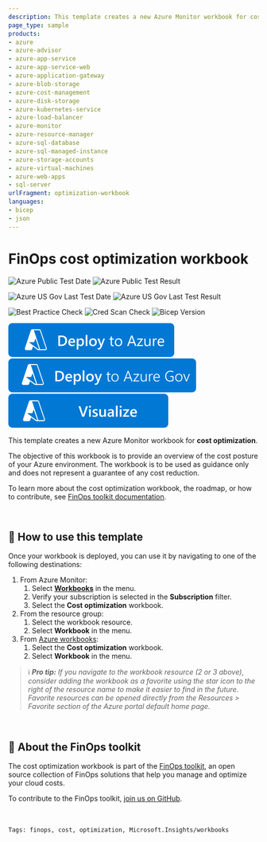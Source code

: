 ```yaml
---
description: This template creates a new Azure Monitor workbook for cost optimization based on the Well-Architected Framework.
page_type: sample
products:
- azure
- azure-advisor
- azure-app-service
- azure-app-service-web
- azure-application-gateway
- azure-blob-storage
- azure-cost-management
- azure-disk-storage
- azure-kubernetes-service
- azure-load-balancer
- azure-monitor
- azure-resource-manager
- azure-sql-database
- azure-sql-managed-instance
- azure-storage-accounts
- azure-virtual-machines
- azure-web-apps
- sql-server
urlFragment: optimization-workbook
languages:
- bicep
- json
---
```


# FinOps cost optimization workbook

![Azure Public Test Date](https://azurequickstartsservice.blob.core.windows.net/badges/quickstarts/microsoft.costmanagement/optimization-workbook/PublicLastTestDate.svg)
![Azure Public Test Result](https://azurequickstartsservice.blob.core.windows.net/badges/quickstarts/microsoft.costmanagement/optimization-workbook/PublicDeployment.svg)

![Azure US Gov Last Test Date](https://azurequickstartsservice.blob.core.windows.net/badges/quickstarts/microsoft.costmanagement/optimization-workbook/FairfaxLastTestDate.svg)
![Azure US Gov Last Test Result](https://azurequickstartsservice.blob.core.windows.net/badges/quickstarts/microsoft.costmanagement/optimization-workbook/FairfaxDeployment.svg)

![Best Practice Check](https://azurequickstartsservice.blob.core.windows.net/badges/quickstarts/microsoft.costmanagement/optimization-workbook/BestPracticeResult.svg)
![Cred Scan Check](https://azurequickstartsservice.blob.core.windows.net/badges/quickstarts/microsoft.costmanagement/optimization-workbook/CredScanResult.svg)
![Bicep Version](https://azurequickstartsservice.blob.core.windows.net/badges/quickstarts/microsoft.costmanagement/optimization-workbook/BicepVersion.svg)

[![Deploy To Azure](https://raw.githubusercontent.com/Azure/azure-quickstart-templates/master/1-CONTRIBUTION-GUIDE/images/deploytoazure.svg?sanitize=true)](https://portal.azure.com/#create/Microsoft.Template/uri/https%3A%2F%2Fraw.githubusercontent.com%2FAzure%2Fazure-quickstart-templates%2Fmaster%2Fquickstarts%2Fmicrosoft.costmanagement%2Foptimization-workbook%2Fazuredeploy.json/createUIDefinitionUri/https%3A%2F%2Fraw.githubusercontent.com%2FAzure%2Fazure-quickstart-templates%2Fmaster%2Fquickstarts%2Fmicrosoft.costmanagement%2Foptimization-workbook%2FcreateUiDefinition.json)
[![Deploy To Azure US Gov](https://raw.githubusercontent.com/Azure/azure-quickstart-templates/master/1-CONTRIBUTION-GUIDE/images/deploytoazuregov.svg?sanitize=true)](https://portal.azure.us/#create/Microsoft.Template/uri/https%3A%2F%2Fraw.githubusercontent.com%2FAzure%2Fazure-quickstart-templates%2Fmaster%2Fquickstarts%2Fmicrosoft.costmanagement%2Foptimization-workbook%2Fazuredeploy.json/createUIDefinitionUri/https%3A%2F%2Fraw.githubusercontent.com%2FAzure%2Fazure-quickstart-templates%2Fmaster%2Fquickstarts%2Fmicrosoft.costmanagement%2Foptimization-workbook%2FcreateUiDefinition.json)
[![Visualize](https://raw.githubusercontent.com/Azure/azure-quickstart-templates/master/1-CONTRIBUTION-GUIDE/images/visualizebutton.svg?sanitize=true)](http://armviz.io/#/?load=https%3A%2F%2Fraw.githubusercontent.com%2FAzure%2Fazure-quickstart-templates%2Fmaster%2Fquickstarts%2Fmicrosoft.costmanagement%2Foptimization-workbook%2Fazuredeploy.json)

This template creates a new Azure Monitor workbook for **cost optimization**.

The objective of this workbook is to provide an overview of the cost posture of your Azure environment. The workbook is to be used as guidance only and does not represent a guarantee of any cost reduction.

To learn more about the cost optimization workbook, the roadmap, or how to contribute, see [FinOps toolkit documentation](https://aka.ms/finops/toolkit).

<br>

## 📗 How to use this template

Once your workbook is deployed, you can use it by navigating to one of the following destinations:

1. From Azure Monitor:
   1. Select [**Workbooks**](https://portal.azure.com/#view/Microsoft_Azure_Monitoring/AzureMonitoringBrowseBlade/~/workbooks) in the menu.
   2. Verify your subscription is selected in the **Subscription** filter.
   3. Select the **Cost optimization** workbook.
2. From the resource group:
   1. Select the workbook resource.
   2. Select **Workbook** in the menu.
3. From [Azure workbooks](https://portal.azure.com/#browse/microsoft.insights%2Fworkbooks):
   1. Select the **Cost optimization** workbook.
   2. Select **Workbook** in the menu.

> ℹ️ _**Pro tip:** If you navigate to the workbook resource (2 or 3 above), consider adding the workbook as a favorite using the star icon to the right of the resource name to make it easier to find in the future. Favorite resources can be opened directly from the Resources > Favorite section of the Azure portal default home page._

<br>

## 🧰 About the FinOps toolkit

The cost optimization workbook is part of the [FinOps toolkit](https://aka.ms/finops/toolkit), an open source collection of FinOps solutions that help you manage and optimize your cloud costs.

To contribute to the FinOps toolkit, [join us on GitHub](https://aka.ms/ftk).

<br>

`Tags: finops, cost, optimization, Microsoft.Insights/workbooks`
